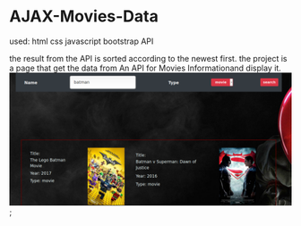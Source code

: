 # AJAX-Movies-Data

used:
html
css
javascript
bootstrap
API

the result from the API is sorted according to the newest first.
the project is a page that get the data from An API for Movies Informationand display it.
<img src="https://github.com/Shadia-Nasman/AJAX-Movies-Data/blob/master/Screenshot_2019-12-20%20Title(1).png">;

